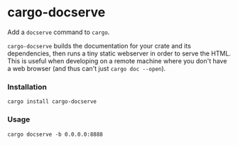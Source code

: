 cargo-docserve
=========

Add a `docserve` command to `cargo`.

`cargo-docserve` builds the documentation for your crate and its dependencies,
then runs a tiny static webserver in order to serve the HTML. This is useful
when developing on a remote machine where you don't have a web browser (and
thus can't just `cargo doc --open`).


### Installation

`cargo install cargo-docserve`


### Usage

`cargo docserve -b 0.0.0.0:8888`
